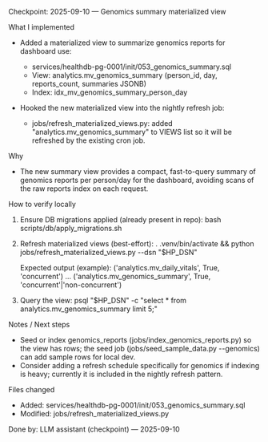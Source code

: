 Checkpoint: 2025-09-10 — Genomics summary materialized view

What I implemented
- Added a materialized view to summarize genomics reports for dashboard use:
  - services/healthdb-pg-0001/init/053_genomics_summary.sql
  - View: analytics.mv_genomics_summary (person_id, day, reports_count, summaries JSONB)
  - Index: idx_mv_genomics_summary_person_day

- Hooked the new materialized view into the nightly refresh job:
  - jobs/refresh_materialized_views.py: added "analytics.mv_genomics_summary" to VIEWS list so it will be refreshed by the existing cron job.

Why
- The new summary view provides a compact, fast-to-query summary of genomics reports per person/day for the dashboard, avoiding scans of the raw reports index on each request.

How to verify locally
1) Ensure DB migrations applied (already present in repo):
   bash scripts/db/apply_migrations.sh

2) Refresh materialized views (best-effort):
   . .venv/bin/activate && python jobs/refresh_materialized_views.py --dsn "$HP_DSN"

   Expected output (example):
   ('analytics.mv_daily_vitals', True, 'concurrent')
   ...
   ('analytics.mv_genomics_summary', True, 'concurrent'|'non-concurrent')

3) Query the view:
   psql "$HP_DSN" -c "select * from analytics.mv_genomics_summary limit 5;"

Notes / Next steps
- Seed or index genomics_reports (jobs/index_genomics_reports.py) so the view has rows; the seed job (jobs/seed_sample_data.py --genomics) can add sample rows for local dev.
- Consider adding a refresh schedule specifically for genomics if indexing is heavy; currently it is included in the nightly refresh pattern.

Files changed
- Added: services/healthdb-pg-0001/init/053_genomics_summary.sql
- Modified: jobs/refresh_materialized_views.py

Done by: LLM assistant (checkpoint) — 2025-09-10
